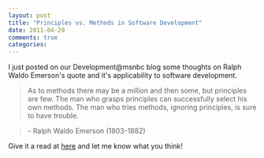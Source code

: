 ```yaml
---
layout: post
title: "Principles vs. Methods in Software Development"
date: 2011-04-29
comments: true
categories: 
---
```

I just posted on our Development@msnbc blog some thoughts on Ralph Waldo Emerson's quote and it's applicability to software development.

> As to methods there may be a million and then some, but principles are few. The man who grasps principles can successfully select his own methods. The man who tries methods, ignoring principles, is sure to have trouble.

> \- Ralph Waldo Emerson (1803-1882)

Give it a read at [here](http://development.msnbc.msn.com/_news/2011/04/29/6406331-principles-vs-methods) and let me know what you think!
